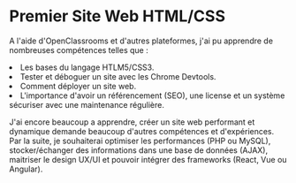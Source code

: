 # Premier Site Web HTML/CSS
A l'aide d'OpenClassrooms et d'autres plateformes, j'ai pu apprendre de nombreuses compétences telles que :
<li>Les bases du langage HTLM5/CSS3.
<li>Tester et déboguer un site avec les Chrome Devtools.
<li>Comment déployer un site web.
<li>L'importance d'avoir un référencement (SEO), une license et un système sécuriser avec une maintenance régulière.

J'ai encore beaucoup a apprendre, créer un site web performant et dynamique demande beaucoup d'autres compétences et d'expériences.
<br>Par la suite, je souhaiterai optimiser les performances (PHP ou MySQL), stocker/échanger des informations dans une base de données (AJAX), maitriser le design UX/UI et pouvoir intégrer des frameworks (React, Vue ou Angular).
